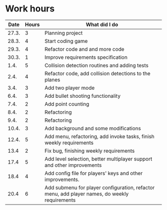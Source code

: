 # Work hours
Date | Hours | What did I do
---- | ----- | -------------
27.3.| 3     | Planning project
28.3.| 4     | Start coding game
29.3.| 4     | Refactor code and and more code
30.3.| 1     | Improve requirements specification
1.4. | 5     | Collision detection routines and adding tests
2.4. | 4     | Refactor code, add collision detections to the planes
3.4. | 3     | Add two player mode
6.4. | 3     | Add bullet shooting functionality
7.4. | 2     | Add point counting
8.4. | 2     | Refactoring
9.4. | 2     | Refactoring
10.4.| 3     | Add background and some modifications
12.4.| 5     | Add menu, refactoring, add invoke tasks, finish weekly requirements
13.4 | 2     | Fix bug, finishing weekly requirements
17.4 | 5     | Add level selection, better multiplayer support and other improvements
18.4 | 4     | Add config file for players' keys and other improvements.
20.4 | 6     | Add submenu for player configuration, refactor menu, add player names, do weekly requirements
